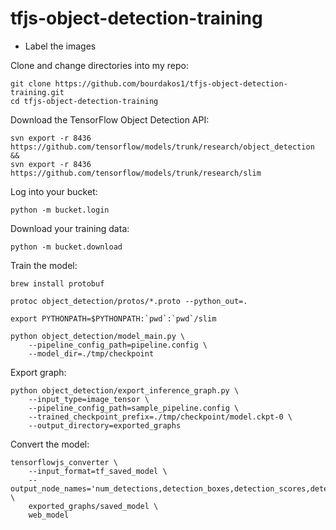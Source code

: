 # tfjs-object-detection-training

* Label the images

Clone and change directories into my repo:
```
git clone https://github.com/bourdakos1/tfjs-object-detection-training.git
cd tfjs-object-detection-training
```

Download the TensorFlow Object Detection API:
```
svn export -r 8436 https://github.com/tensorflow/models/trunk/research/object_detection &&
svn export -r 8436 https://github.com/tensorflow/models/trunk/research/slim
```

Log into your bucket:
```
python -m bucket.login
```

Download your training data:
```
python -m bucket.download
```

Train the model:
```
brew install protobuf

protoc object_detection/protos/*.proto --python_out=.

export PYTHONPATH=$PYTHONPATH:`pwd`:`pwd`/slim

python object_detection/model_main.py \
    --pipeline_config_path=pipeline.config \
    --model_dir=./tmp/checkpoint
```

Export graph:
```
python object_detection/export_inference_graph.py \
    --input_type=image_tensor \
    --pipeline_config_path=sample_pipeline.config \
    --trained_checkpoint_prefix=./tmp/checkpoint/model.ckpt-0 \
    --output_directory=exported_graphs
```

Convert the model:
```
tensorflowjs_converter \
    --input_format=tf_saved_model \
    --output_node_names='num_detections,detection_boxes,detection_scores,detection_classes' \
    exported_graphs/saved_model \
    web_model
```